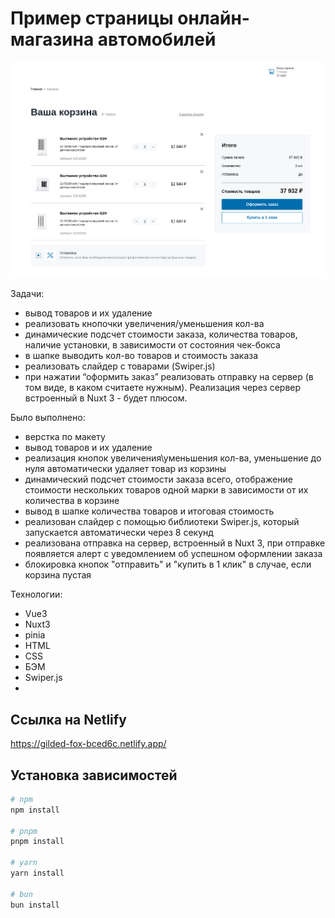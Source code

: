 
# Пример страницы онлайн-магазина автомобилей

![Иллюстрация к проекту](https://github.com/AeolusG/Grokhotov-studio-test-task/raw/main/public/images/screenshot.png)

Задачи:
- вывод товаров и их удаление
- реализовать кнопочки увеличения/уменьшения кол-ва
- динамические подсчет стоимости заказа, количества товаров, наличие установки, в зависимости от состояния чек-бокса
- в шапке выводить кол-во товаров и стоимость заказа
- реализовать слайдер с товарами (Swiper.js)
- при нажатии “оформить заказ” реализовать отправку на сервер (в том виде, в каком считаете нужным). Реализация через сервер встроенный в Nuxt 3 - будет плюсом.

Было выполнено:
- верстка по макету
- вывод товаров и их удаление
- реализация кнопок увеличения\уменьшения кол-ва, уменьшение до нуля автоматически удаляет товар из корзины
- динамический подсчет стоимости заказа всего, отображение стоимости нескольких товаров одной марки в зависимости от их количества в корзине
- вывод в шапке количества товаров и итоговая стоимость
- реализован слайдер с помощью библиотеки Swiper.js, который запускается автоматически через 8 секунд
- реализована отправка на сервер, встроенный в Nuxt 3, при отправке появляется алерт с уведомлением об успешном оформлении заказа
- блокировка кнопок "отправить" и "купить в 1 клик" в случае, если корзина пустая 

Технологии:
- Vue3
- Nuxt3
- pinia
- HTML
- CSS
- БЭМ
- Swiper.js
- 
## Ссылка на Netlify

https://gilded-fox-bced6c.netlify.app/

## Установка зависимостей


```bash
# npm
npm install

# pnpm
pnpm install

# yarn
yarn install

# bun
bun install
